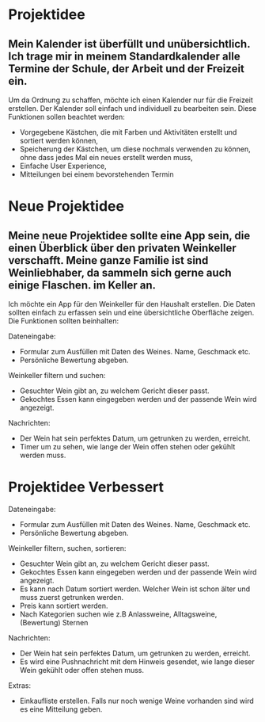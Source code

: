 # Projektidee 

## Mein Kalender ist überfüllt und unübersichtlich. Ich trage mir in meinem Standardkalender alle Termine der Schule, der Arbeit und der Freizeit ein. 

Um da Ordnung zu schaffen, möchte ich einen Kalender nur für die Freizeit erstellen. Der Kalender soll einfach und individuell zu bearbeiten sein. Diese Funktionen sollen beachtet werden:

- Vorgegebene Kästchen, die mit Farben und Aktivitäten erstellt und sortiert werden können,
- Speicherung der Kästchen, um diese nochmals verwenden zu können, ohne dass jedes Mal ein neues erstellt werden muss,
- Einfache User Experience, 
- Mitteilungen bei einem bevorstehenden Termin




# Neue Projektidee

## Meine neue Projektidee sollte eine App sein, die einen Überblick über den privaten Weinkeller verschafft. Meine ganze Familie ist sind Weinliebhaber, da sammeln sich gerne auch einige Flaschen. im Keller an. 

Ich möchte ein App für den Weinkeller für den Haushalt erstellen. Die Daten sollten einfach zu erfassen sein und eine übersichtliche Oberfläche zeigen. Die Funktionen sollten beinhalten:

Dateneingabe:
-	Formular zum Ausfüllen mit Daten des Weines. Name, Geschmack etc.
-	Persönliche Bewertung abgeben.

Weinkeller filtern und suchen:
-	Gesuchter Wein gibt an, zu welchem Gericht dieser passt.
-	Gekochtes Essen kann eingegeben werden und der passende Wein wird angezeigt. 

Nachrichten:
-	Der Wein hat sein perfektes Datum, um getrunken zu werden, erreicht. 
-	Timer um zu sehen, wie lange der Wein offen stehen oder gekühlt werden muss.



# Projektidee Verbessert

Dateneingabe:
-	Formular zum Ausfüllen mit Daten des Weines. Name, Geschmack etc.
-	Persönliche Bewertung abgeben.

Weinkeller filtern, suchen, sortieren:
-	Gesuchter Wein gibt an, zu welchem Gericht dieser passt.
-	Gekochtes Essen kann eingegeben werden und der passende Wein wird angezeigt.
-   Es kann nach Datum sortiert werden. Welcher Wein ist schon älter und muss zuerst getrunken werden.
-   Preis kann sortiert werden.
-   Nach Kategorien suchen wie z.B Anlassweine, Alltagsweine, (Bewertung) Sternen

Nachrichten:
-	Der Wein hat sein perfektes Datum, um getrunken zu werden, erreicht. 
-	Es wird eine Pushnachricht mit dem Hinweis gesendet, wie lange dieser Wein gekühlt oder offen stehen muss.

Extras:
-   Einkaufliste erstellen. Falls nur noch wenige Weine vorhanden sind wird es eine Mitteilung geben.

